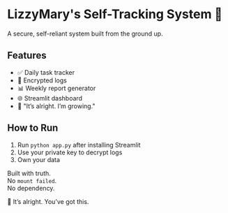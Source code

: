 # LizzyMary's Self-Tracking System 🌟

A secure, self-reliant system built from the ground up.

## Features
- ✅ Daily task tracker
- 🔐 Encrypted logs
- 📊 Weekly report generator
- 🌐 Streamlit dashboard
- 💬 "It’s alright. I’m growing."

## How to Run
1. Run `python app.py` after installing Streamlit
2. Use your private key to decrypt logs
3. Own your data

Built with truth.  
No `mount failed`.  
No dependency.

💬 It’s alright. You’ve got this.

